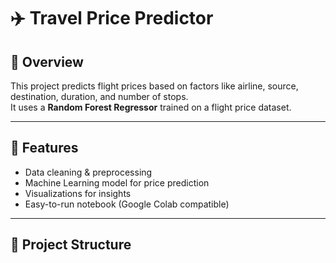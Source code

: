 # ✈️ Travel Price Predictor

## 📌 Overview
This project predicts flight prices based on factors like airline, source, destination, duration, and number of stops.  
It uses a **Random Forest Regressor** trained on a flight price dataset.

---

## 🚀 Features
- Data cleaning & preprocessing
- Machine Learning model for price prediction
- Visualizations for insights
- Easy-to-run notebook (Google Colab compatible)

---

## 📂 Project Structure
